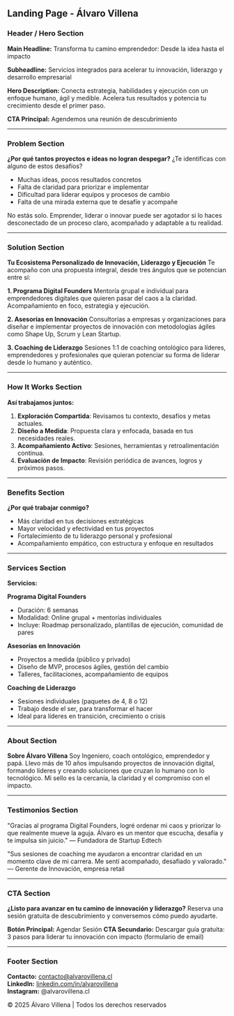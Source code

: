 ## Landing Page - Álvaro Villena

### Header / Hero Section
**Main Headline:**
Transforma tu camino emprendedor: Desde la idea hasta el impacto

**Subheadline:**
Servicios integrados para acelerar tu innovación, liderazgo y desarrollo empresarial

**Hero Description:**
Conecta estrategia, habilidades y ejecución con un enfoque humano, ágil y medible. Acelera tus resultados y potencia tu crecimiento desde el primer paso.

**CTA Principal:**
Agendemos una reunión de descubrimiento

---

### Problem Section
**¿Por qué tantos proyectos e ideas no logran despegar?**
¿Te identificas con alguno de estos desafíos?

- Muchas ideas, pocos resultados concretos
- Falta de claridad para priorizar e implementar
- Dificultad para liderar equipos y procesos de cambio
- Falta de una mirada externa que te desafíe y acompañe

No estás solo. Emprender, liderar o innovar puede ser agotador si lo haces desconectado de un proceso claro, acompañado y adaptable a tu realidad.

---

### Solution Section
**Tu Ecosistema Personalizado de Innovación, Liderazgo y Ejecución**
Te acompaño con una propuesta integral, desde tres ángulos que se potencian entre sí:

**1. Programa Digital Founders**
Mentoría grupal e individual para emprendedores digitales que quieren pasar del caos a la claridad. Acompañamiento en foco, estrategia y ejecución.

**2. Asesorías en Innovación**
Consultorías a empresas y organizaciones para diseñar e implementar proyectos de innovación con metodologías ágiles como Shape Up, Scrum y Lean Startup.

**3. Coaching de Liderazgo**
Sesiones 1:1 de coaching ontológico para líderes, emprendedores y profesionales que quieran potenciar su forma de liderar desde lo humano y auténtico.

---

### How It Works Section
**Así trabajamos juntos:**
1. **Exploración Compartida**: Revisamos tu contexto, desafíos y metas actuales.
2. **Diseño a Medida**: Propuesta clara y enfocada, basada en tus necesidades reales.
3. **Acompañamiento Activo**: Sesiones, herramientas y retroalimentación continua.
4. **Evaluación de Impacto**: Revisión periódica de avances, logros y próximos pasos.

---

### Benefits Section
**¿Por qué trabajar conmigo?**
- Más claridad en tus decisiones estratégicas
- Mayor velocidad y efectividad en tus proyectos
- Fortalecimiento de tu liderazgo personal y profesional
- Acompañamiento empático, con estructura y enfoque en resultados

---

### Services Section
**Servicios:**

**Programa Digital Founders**
- Duración: 6 semanas
- Modalidad: Online grupal + mentorías individuales
- Incluye: Roadmap personalizado, plantillas de ejecución, comunidad de pares

**Asesorías en Innovación**
- Proyectos a medida (público y privado)
- Diseño de MVP, procesos ágiles, gestión del cambio
- Talleres, facilitaciones, acompañamiento de equipos

**Coaching de Liderazgo**
- Sesiones individuales (paquetes de 4, 8 o 12)
- Trabajo desde el ser, para transformar el hacer
- Ideal para líderes en transición, crecimiento o crisis

---

### About Section
**Sobre Álvaro Villena**
Soy Ingeniero, coach ontológico, emprendedor y papá. Llevo más de 10 años impulsando proyectos de innovación digital, formando líderes y creando soluciones que cruzan lo humano con lo tecnológico. Mi sello es la cercanía, la claridad y el compromiso con el impacto.

---

### Testimonios Section
"Gracias al programa Digital Founders, logré ordenar mi caos y priorizar lo que realmente mueve la aguja. Álvaro es un mentor que escucha, desafía y te impulsa sin juicio."
— Fundadora de Startup Edtech

"Sus sesiones de coaching me ayudaron a encontrar claridad en un momento clave de mi carrera. Me sentí acompañado, desafiado y valorado."
— Gerente de Innovación, empresa retail

---

### CTA Section
**¿Listo para avanzar en tu camino de innovación y liderazgo?**
Reserva una sesión gratuita de descubrimiento y conversemos cómo puedo ayudarte.

**Botón Principal:** Agendar Sesión
**CTA Secundario:** Descargar guía gratuita: 3 pasos para liderar tu innovación con impacto (formulario de email)

---

### Footer Section
**Contacto:** contacto@alvarovillena.cl  
**LinkedIn:** [linkedin.com/in/alvarovillena](https://linkedin.com/in/alvarovillena)  
**Instagram:** @alvarovillena.cl  

© 2025 Álvaro Villena | Todos los derechos reservados

